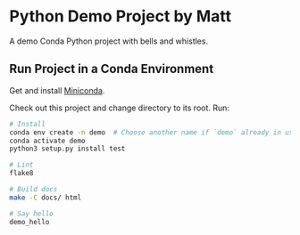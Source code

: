 # Python Demo Project by Matt

A demo Conda Python project with bells and whistles.

## Run Project in a Conda Environment

Get and install [Miniconda](https://docs.conda.io/en/latest/miniconda.html).

Check out this project and change directory to its root. Run:

```sh
# Install
conda env create -n demo  # Choose another name if `demo` already in use
conda activate demo
python3 setup.py install test

# Lint
flake8

# Build docs
make -C docs/ html

# Say hello
demo_hello
```
